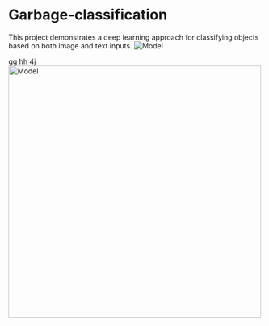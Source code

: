 # Garbage-classification
This project demonstrates a deep learning approach for classifying objects based on both image and text inputs.
![Model](https://github.com/user-attachments/assets/e25fa132-8f6a-4606-a409-2a06330b93e1)



gg
hh
4j
<img src="https://github.com/user-attachments/assets/e25fa132-8f6a-4606-a409-2a06330b93e1" alt="Model" width="500"/>


